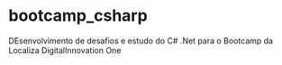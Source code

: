 # bootcamp_csharp
DEsenvolvimento de desafios e estudo do C# .Net para o Bootcamp da Localiza DigitalInnovation One